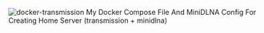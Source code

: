 ![docker-transmission](https://github.com/unixlinuxgeek/logos/512/docker-transmission.png)
My Docker Compose File And MiniDLNA Config For Creating Home Server (transmission + minidlna)
